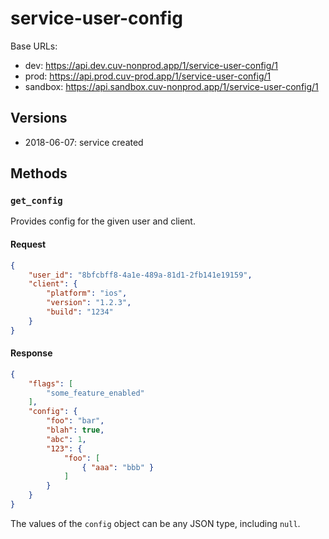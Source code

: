 # service-user-config

Base URLs:

- dev: https://api.dev.cuv-nonprod.app/1/service-user-config/1
- prod: https://api.prod.cuv-prod.app/1/service-user-config/1
- sandbox: https://api.sandbox.cuv-nonprod.app/1/service-user-config/1

## Versions

- 2018-06-07: service created

## Methods

### `get_config`

Provides config for the given user and client.

#### Request

```json
{
	"user_id": "8bfcbff8-4a1e-489a-81d1-2fb141e19159",
	"client": {
		"platform": "ios",
		"version": "1.2.3",
		"build": "1234"
	}
}
```

#### Response

```json
{
	"flags": [
		"some_feature_enabled"
	],
	"config": {
		"foo": "bar",
		"blah": true,
		"abc": 1,
		"123": {
			"foo": [
				{ "aaa": "bbb" }
			]
		}
	}
}
```

The values of the `config` object can be any JSON type, including `null`.

